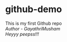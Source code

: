 # github-demo

This is my first Github repo
<br>
<i> Author - GayathriMusham</i>
<br>
<i> Heyyy peepss!!!</i>
